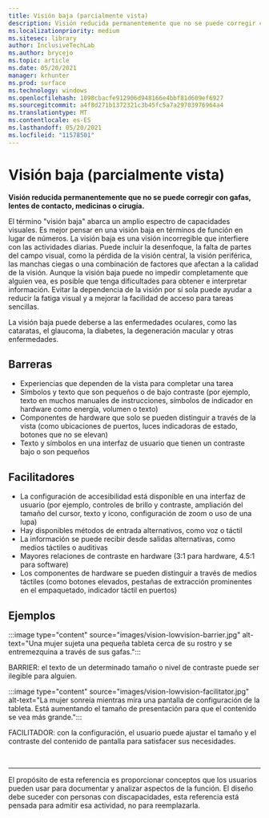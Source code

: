 ```yaml
---
title: Visión baja (parcialmente vista)
description: Visión reducida permanentemente que no se puede corregir con gafas, lentes de contacto, medicinas o cirugía.
ms.localizationpriority: medium
ms.sitesec: library
author: InclusiveTechLab
ms.author: brycejo
ms.topic: article
ms.date: 05/20/2021
manager: krhunter
ms.prod: surface
ms.technology: windows
ms.openlocfilehash: 1098cbacfe912906d948166e4bbf81d609ef6927
ms.sourcegitcommit: a4f8d271b1372321c3b45fc5a7a29703976964a4
ms.translationtype: MT
ms.contentlocale: es-ES
ms.lasthandoff: 05/20/2021
ms.locfileid: "11578501"
---
```

# <a name="low-vision-partially-sighted"></a>Visión baja (parcialmente vista)

**Visión reducida permanentemente que no se puede corregir con gafas, lentes de contacto, medicinas o cirugía.**

El término "visión baja" abarca un amplio espectro de capacidades visuales. Es mejor pensar en una visión baja en términos de función en lugar de números. La visión baja es una visión incorregible que interfiere con las actividades diarias. Puede incluir la desenfoque, la falta de partes del campo visual, como la pérdida de la visión central, la visión periférica, las manchas ciegas o una combinación de factores que afectan a la calidad de la visión. Aunque la visión baja puede no impedir completamente que alguien vea, es posible que tenga dificultades para obtener e interpretar información. Evitar la dependencia de la visión por sí sola puede ayudar a reducir la fatiga visual y a mejorar la facilidad de acceso para tareas sencillas.

La visión baja puede deberse a las enfermedades oculares, como las cataratas, el glaucoma, la diabetes, la degeneración macular y otras enfermedades.

## <a name="barriers"></a>Barreras
* Experiencias que dependen de la vista para completar una tarea
* Símbolos y texto que son pequeños o de bajo contraste (por ejemplo, texto en muchos manuales de instrucciones, símbolos de indicador en hardware como energía, volumen o texto)
* Componentes de hardware que solo se pueden distinguir a través de la vista (como ubicaciones de puertos, luces indicadoras de estado, botones que no se elevan)
* Texto y símbolos en una interfaz de usuario que tienen un contraste bajo o son pequeños

## <a name="facilitators"></a>Facilitadores
* La configuración de accesibilidad está disponible en una interfaz de usuario (por ejemplo, controles de brillo y contraste, ampliación del tamaño del cursor, texto y icono, configuración de zoom o uso de una lupa)
* Hay disponibles métodos de entrada alternativos, como voz o táctil
* La información se puede recibir desde salidas alternativas, como medios táctiles o auditivas
* Mayores relaciones de contraste en hardware (3:1 para hardware, 4.5:1 para software)
* Los componentes de hardware se pueden distinguir a través de medios táctiles (como botones elevados, pestañas de extracción prominentes en el empaquetado, indicador táctil en puertos)


## <a name="examples"></a>Ejemplos

:::image type="content" source="images/vision-lowvision-barrier.jpg" alt-text="Una mujer sujeta una pequeña tableta cerca de su rostro y se entremezquina a través de sus gafas.":::

BARRIER: el texto de un determinado tamaño o nivel de contraste puede ser ilegible para alguien.

:::image type="content" source="images/vision-lowvision-facilitator.jpg" alt-text="La mujer sonreía mientras mira una pantalla de configuración de la tableta. Está aumentando el tamaño de presentación para que el contenido se vea más grande.":::

FACILITADOR: con la configuración, el usuario puede ajustar el tamaño y el contraste del contenido de pantalla para satisfacer sus necesidades. 

&nbsp;

[comment]: # (Instrucción Footer)
___
El propósito de esta referencia es proporcionar conceptos que los usuarios pueden usar para documentar y analizar aspectos de la función. El diseño debe suceder con personas con discapacidades, esta referencia está pensada para admitir esa actividad, no para reemplazarla. 
